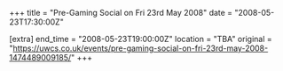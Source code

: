+++
title = "Pre-Gaming Social on Fri 23rd May 2008"
date = "2008-05-23T17:30:00Z"

[extra]
end_time = "2008-05-23T19:00:00Z"
location = "TBA"
original = "https://uwcs.co.uk/events/pre-gaming-social-on-fri-23rd-may-2008-1474489009185/"
+++



